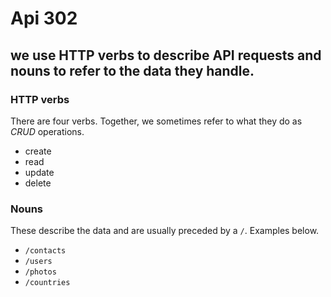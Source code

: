 # Api 302

## we use HTTP verbs to describe API requests and nouns to refer to the data they handle.

### HTTP verbs

There are four verbs. Together, we sometimes refer to what they do as _CRUD_ operations.

- create
- read
- update
- delete

### Nouns

These describe the data and are usually preceded by a `/`. Examples below.

- `/contacts`
- `/users`
- `/photos`
- `/countries`
